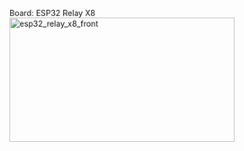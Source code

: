 Board: ESP32 Relay X8
<img width="400" height="221" alt="esp32_relay_x8_front" src="https://github.com/user-attachments/assets/efd7c423-31da-4f77-93cd-d3c2bff97270" />

